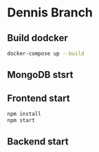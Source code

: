 # Dennis Branch

## Build dodcker

```bash
docker-compose up --build
```

## MongoDB stsrt


## Frontend start

```bash
npm install
npm start
```

## Backend start
